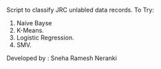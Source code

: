 Script to classify JRC unlabled data records.
To Try:
1. Naive Bayse
2. K-Means.
3. Logistic Regression.
4. SMV.


Developed by : Sneha Ramesh Neranki